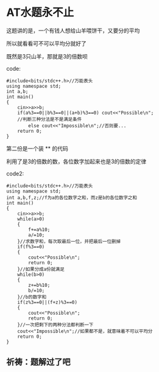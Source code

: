 # AT水题永不止

这题讲的是，一个有钱人想给山羊喂饼干，又要分的平均

所以就看看可不可以平均分就好了

既然是3只山羊，那就是3的倍数呗

code:
``` 
#include<bits/stdc++.h>//万能表头
using namespace std;
int a,b;
int main()
{
    cin>>a>>b;
    if(a%3==0||b%3==0||(a+b)%3==0) cout<<"Possible\n";
    //判断三种分法是不是满足条件
    	else cout<<"Impossible\n";//否则要...
    return 0;
}
```
第二份是一个装 ** 的代码

利用了是3的倍数的数，各位数字加起来也是3的倍数的定律

code2:
```
#include<bits/stdc++.h>//万能表头
using namespace std;
int a,b,f,z;//f为a的各位数字之和，而z是b的各位数字之和
int main()
{
    cin>>a>>b;
    while(a>0)
    {
    	f+=a%10;
    	a/=10;
	}//求数字和，每次取最后一位，并把最后一位删掉
	if(f%3==0)
	{
		cout<<"Possible\n";
		return 0;
	}//如果分成a份就满足
	while(b>0)
    {
    	z+=b%10;
    	b/=10;
	}//b的数字和
	if(z%3==0||(f+z)%3==0)
	{
		cout<<"Possible\n";
		return 0;
	}//一次把剩下的两种分法都判断一下
	cout<<"Impossible\n";//如果都不是，就意味着不可以平均分
    return 0;
}
```
## 祈祷：题解过了吧